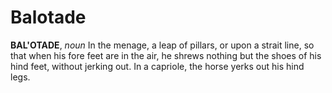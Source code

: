# Balotade

**BAL'OTADE**, _noun_ In the menage, a leap of pillars, or upon a strait line, so that when his fore feet are in the air, he shrews nothing but the shoes of his hind feet, without jerking out. In a capriole, the horse yerks out his hind legs.